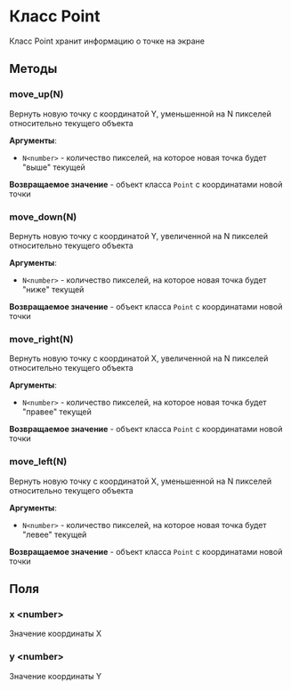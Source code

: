 # Класс Point

Класс Point хранит информацию о точке на экране

## Методы

### move_up(N)

Вернуть новую точку с координатой Y, уменьшенной на N пикселей
относительно текущего объекта

**Аргументы**:

- `N<number>` - количество пикселей, на которое новая точка будет
  "выше" текущей

**Возвращаемое значение** - объект класса `Point` с координатами новой
точки

### move_down(N)

Вернуть новую точку с координатой Y, увеличенной на N пикселей
относительно текущего объекта

**Аргументы**:

- `N<number>` - количество пикселей, на которое новая точка будет
  "ниже" текущей

**Возвращаемое значение** - объект класса `Point` с координатами новой
точки

### move_right(N)

Вернуть новую точку с координатой X, увеличенной на N пикселей
относительно текущего объекта

**Аргументы**:

- `N<number>` - количество пикселей, на которое новая точка будет
  "правее" текущей

**Возвращаемое значение** - объект класса `Point` с координатами новой
точки

### move_left(N)

Вернуть новую точку с координатой X, уменьшенной на N пикселей
относительно текущего объекта

**Аргументы**:

- `N<number>` - количество пикселей, на которое новая точка будет
  "левее" текущей

**Возвращаемое значение** - объект класса `Point` с координатами новой
точки

## Поля

### x \<number\>

Значение координаты X

### y \<number\>

Значение координаты Y
